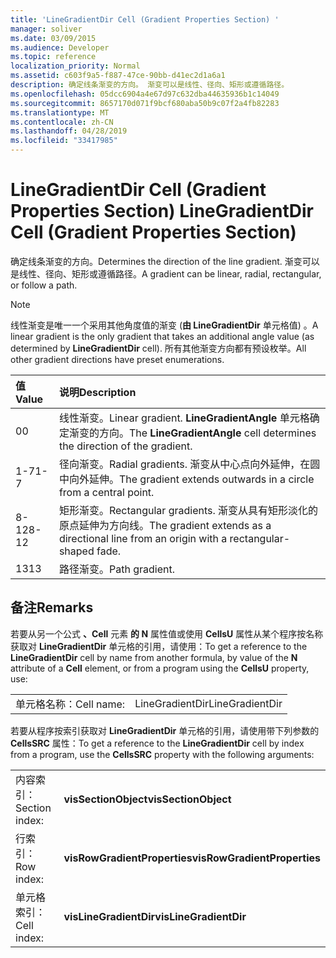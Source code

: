 ```yaml
---
title: 'LineGradientDir Cell (Gradient Properties Section) '
manager: soliver
ms.date: 03/09/2015
ms.audience: Developer
ms.topic: reference
localization_priority: Normal
ms.assetid: c603f9a5-f887-47ce-90bb-d41ec2d1a6a1
description: 确定线条渐变的方向。 渐变可以是线性、径向、矩形或遵循路径。
ms.openlocfilehash: 05dcc6904a4e67d97c632dba44635936b1c14049
ms.sourcegitcommit: 8657170d071f9bcf680aba50b9c07f2a4fb82283
ms.translationtype: MT
ms.contentlocale: zh-CN
ms.lasthandoff: 04/28/2019
ms.locfileid: "33417985"
---
```

# <a name="linegradientdir-cell-gradient-properties-section"></a><span data-ttu-id="00ad5-104">LineGradientDir Cell (Gradient Properties Section) </span><span class="sxs-lookup"><span data-stu-id="00ad5-104">LineGradientDir Cell (Gradient Properties Section)</span></span>

<span data-ttu-id="00ad5-105">确定线条渐变的方向。</span><span class="sxs-lookup"><span data-stu-id="00ad5-105">Determines the direction of the line gradient.</span></span> <span data-ttu-id="00ad5-106">渐变可以是线性、径向、矩形或遵循路径。</span><span class="sxs-lookup"><span data-stu-id="00ad5-106">A gradient can be linear, radial, rectangular, or follow a path.</span></span> 
  
> [!NOTE]
> <span data-ttu-id="00ad5-107">线性渐变是唯一一个采用其他角度值的渐变 (**由 LineGradientDir** 单元格值) 。</span><span class="sxs-lookup"><span data-stu-id="00ad5-107">A linear gradient is the only gradient that takes an additional angle value (as determined by **LineGradientDir** cell).</span></span> <span data-ttu-id="00ad5-108">所有其他渐变方向都有预设枚举。</span><span class="sxs-lookup"><span data-stu-id="00ad5-108">All other gradient directions have preset enumerations.</span></span> 
  
|<span data-ttu-id="00ad5-109">**值**</span><span class="sxs-lookup"><span data-stu-id="00ad5-109">**Value**</span></span>|<span data-ttu-id="00ad5-110">**说明**</span><span class="sxs-lookup"><span data-stu-id="00ad5-110">**Description**</span></span>|
|:-----|:-----|
|<span data-ttu-id="00ad5-111">0</span><span class="sxs-lookup"><span data-stu-id="00ad5-111">0</span></span>  <br/> |<span data-ttu-id="00ad5-112">线性渐变。</span><span class="sxs-lookup"><span data-stu-id="00ad5-112">Linear gradient.</span></span> <span data-ttu-id="00ad5-113">**LineGradientAngle** 单元格确定渐变的方向。</span><span class="sxs-lookup"><span data-stu-id="00ad5-113">The **LineGradientAngle** cell determines the direction of the gradient.</span></span>  <br/> |
|<span data-ttu-id="00ad5-114">1-7</span><span class="sxs-lookup"><span data-stu-id="00ad5-114">1-7</span></span>  <br/> |<span data-ttu-id="00ad5-115">径向渐变。</span><span class="sxs-lookup"><span data-stu-id="00ad5-115">Radial gradients.</span></span> <span data-ttu-id="00ad5-116">渐变从中心点向外延伸，在圆中向外延伸。</span><span class="sxs-lookup"><span data-stu-id="00ad5-116">The gradient extends outwards in a circle from a central point.</span></span>  <br/> |
|<span data-ttu-id="00ad5-117">8-12</span><span class="sxs-lookup"><span data-stu-id="00ad5-117">8-12</span></span>  <br/> |<span data-ttu-id="00ad5-118">矩形渐变。</span><span class="sxs-lookup"><span data-stu-id="00ad5-118">Rectangular gradients.</span></span> <span data-ttu-id="00ad5-119">渐变从具有矩形淡化的原点延伸为方向线。</span><span class="sxs-lookup"><span data-stu-id="00ad5-119">The gradient extends as a directional line from an origin with a rectangular-shaped fade.</span></span>  <br/> |
|<span data-ttu-id="00ad5-120">13</span><span class="sxs-lookup"><span data-stu-id="00ad5-120">13</span></span>  <br/> |<span data-ttu-id="00ad5-121">路径渐变。</span><span class="sxs-lookup"><span data-stu-id="00ad5-121">Path gradient.</span></span>  <br/> |
   
## <a name="remarks"></a><span data-ttu-id="00ad5-122">备注</span><span class="sxs-lookup"><span data-stu-id="00ad5-122">Remarks</span></span>

<span data-ttu-id="00ad5-123">若要从另一个公式 **、Cell** 元素 **的 N** 属性值或使用 **CellsU** 属性从某个程序按名称获取对 **LineGradientDir** 单元格的引用，请使用：</span><span class="sxs-lookup"><span data-stu-id="00ad5-123">To get a reference to the **LineGradientDir** cell by name from another formula, by value of the **N** attribute of a **Cell** element, or from a program using the **CellsU** property, use:</span></span> 
  
|||
|:-----|:-----|
| <span data-ttu-id="00ad5-124">单元格名称：</span><span class="sxs-lookup"><span data-stu-id="00ad5-124">Cell name:</span></span>  <br/> | <span data-ttu-id="00ad5-125">LineGradientDir</span><span class="sxs-lookup"><span data-stu-id="00ad5-125">LineGradientDir</span></span>  <br/> |
   
<span data-ttu-id="00ad5-126">若要从程序按索引获取对 **LineGradientDir** 单元格的引用，请使用带下列参数的 **CellsSRC** 属性：</span><span class="sxs-lookup"><span data-stu-id="00ad5-126">To get a reference to the **LineGradientDir** cell by index from a program, use the **CellsSRC** property with the following arguments:</span></span> 
  
|||
|:-----|:-----|
| <span data-ttu-id="00ad5-127">内容索引：</span><span class="sxs-lookup"><span data-stu-id="00ad5-127">Section index:</span></span>  <br/> |<span data-ttu-id="00ad5-128">**visSectionObject**</span><span class="sxs-lookup"><span data-stu-id="00ad5-128">**visSectionObject**</span></span> <br/> |
| <span data-ttu-id="00ad5-129">行索引：</span><span class="sxs-lookup"><span data-stu-id="00ad5-129">Row index:</span></span>  <br/> |<span data-ttu-id="00ad5-130">**visRowGradientProperties**</span><span class="sxs-lookup"><span data-stu-id="00ad5-130">**visRowGradientProperties**</span></span> <br/> |
| <span data-ttu-id="00ad5-131">单元格索引：</span><span class="sxs-lookup"><span data-stu-id="00ad5-131">Cell index:</span></span>  <br/> |<span data-ttu-id="00ad5-132">**visLineGradientDir**</span><span class="sxs-lookup"><span data-stu-id="00ad5-132">**visLineGradientDir**</span></span> <br/> |
   

